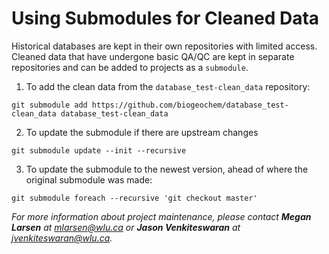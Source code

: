 # Using Submodules for Cleaned Data
Historical databases are kept in their own repositories with limited access. Cleaned data that have undergone basic QA/QC are kept in separate repositories and can be added to projects as a `submodule`.

1. To add the clean data from the `database_test-clean_data` repository:

`git submodule add https://github.com/biogeochem/database_test-clean_data database_test-clean_data`

2. To update the submodule if there are upstream changes

`git submodule update --init --recursive`

3. To update the submodule to the newest version, ahead of where the original submodule was made:

`git submodule foreach --recursive 'git checkout master'`

*For more information about project maintenance, please contact **Megan Larsen** at mlarsen@wlu.ca or **Jason Venkiteswaran** at jvenkiteswaran@wlu.ca.*

